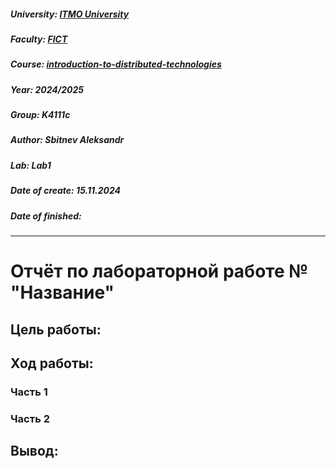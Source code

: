 ##### University: [ITMO University](https://itmo.ru/ru/)
##### Faculty: [FICT](https://fict.itmo.ru)
##### Course: [introduction-to-distributed-technologies](https://itmo-ict-faculty.github.io/introduction-to-distributed-technologies)
##### Year: 2024/2025
##### Group: K4111с
##### Author: Sbitnev Aleksandr
##### Lab: Lab1
##### Date of create: 15.11.2024
##### Date of finished: 

***

# Отчёт по лабораторной работе № "Название"


## **Цель работы:** 


## **Ход работы:**
### Часть 1


### Часть 2


## **Вывод:** 


